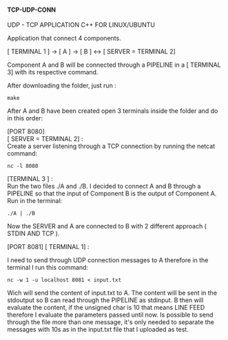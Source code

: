 #### TCP-UDP-CONN
UDP - TCP APPLICATION C++ FOR LINUX/UBUNTU  

Application that connect 4 components.  

[ TERMINAL 1 ] -> [ A ] -> [ B ] <-> [ SERVER = TERMINAL 2]

Component A and B will be connected through a PIPELINE in a [ TERMINAL 3] with its respective command.  

After downloading the folder, just run : 
```
make
```
After A and B have been created open 3 terminals inside the folder and do in this order:

[PORT 8080]  
[ SERVER = TERMINAL 2] :  
Create a server listening through a TCP connection by running the netcat command:

```
nc -l 8080 
```

[TERMINAL 3 ] :  
Run the two files ./A and ./B. I decided to connect A and B through a PIPELINE so that the input of Component B is the output of Component A.  
Run in the terminal:  
```
./A | ./B
```

Now the SERVER and A are connected to B with 2 different approach ( STDIN AND TCP ).

[PORT 8081]
[ TERMINAL 1] :

I need to send through UDP connection messages to A therefore in the terminal I run this command:

```
nc -w 1 -u localhost 8081 < input.txt
```

Wich will send the content of input.txt to A.
The content will be sent in the stdoutput so B can read through the PIPELINE as stdinput.
B then will evaluate the content, if the unsigned char is 10 that means LINE FEED therefore I evaluate the parameters passed until now.
Is possible to send through the file more than one message, it's only needed to separate the messages with 10s as in the input.txt file that I uploaded as test.




